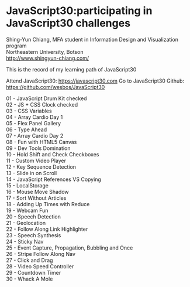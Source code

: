 # JavaScript30:participating in JavaScript30 challenges

Shing-Yun Chiang, MFA student in Information Design and Visualization program<br>
Northeastern University, Botson<br>
http://www.shingyun-chiang.com/

This is the record of my learning path of JavaScript30

Attend JavaScript30: https://javascript30.com
Go to JavaScript30 Github: https://github.com/wesbos/JavaScript30

01 - JavaScript Drum Kit <span>  checked<br>
02 - JS + CSS Clock  <span>  checked<br>
03 - CSS Variables<br>
04 - Array Cardio Day 1<br>
05 - Flex Panel Gallery<br>
06 - Type Ahead<br>
07 - Array Cardio Day 2<br>
08 - Fun with HTML5 Canvas<br>
09 - Dev Tools Domination<br>
10 - Hold Shift and Check Checkboxes<br>
11 - Custom Video Player<br>
12 - Key Sequence Detection<br>
13 - Slide in on Scroll<br>
14 - JavaScript References VS Copying<br>
15 - LocalStorage<br>
16 - Mouse Move Shadow<br>
17 - Sort Without Articles<br>
18 - Adding Up Times with Reduce<br>
19 - Webcam Fun<br>
20 - Speech Detection<br>
21 - Geolocation<br>
22 - Follow Along Link Highlighter<br>
23 - Speech Synthesis<br>
24 - Sticky Nav<br>
25 - Event Capture, Propagation, Bubbling and Once<br>
26 - Stripe Follow Along Nav<br>
27 - Click and Drag<br>
28 - Video Speed Controller<br>
29 - Countdown Timer<br>
30 - Whack A Mole
